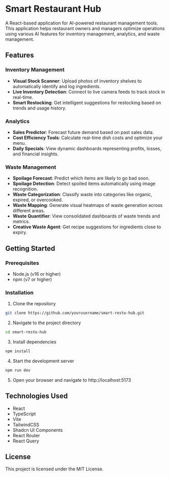# Smart Restaurant Hub

A React-based application for AI-powered restaurant management tools. This application helps restaurant owners and managers optimize operations using various AI features for inventory management, analytics, and waste management.

## Features

### Inventory Management
- **Visual Stock Scanner**: Upload photos of inventory shelves to automatically identify and log ingredients.
- **Live Inventory Detection**: Connect to live camera feeds to track stock in real-time.
- **Smart Restocking**: Get intelligent suggestions for restocking based on trends and usage history.

### Analytics
- **Sales Predictor**: Forecast future demand based on past sales data.
- **Cost Efficiency Tools**: Calculate real-time dish costs and optimize your menu.
- **Daily Specials**: View dynamic dashboards representing profits, losses, and financial insights.

### Waste Management
- **Spoilage Forecast**: Predict which items are likely to go bad soon.
- **Spoilage Detection**: Detect spoiled items automatically using image recognition.
- **Waste Categorization**: Classify waste into categories like organic, expired, or overcooked.
- **Waste Mapping**: Generate visual heatmaps of waste generation across different areas.
- **Waste Quantifier**: View consolidated dashboards of waste trends and metrics.
- **Creative Waste Agent**: Get recipe suggestions for ingredients close to expiry.

## Getting Started

### Prerequisites
- Node.js (v16 or higher)
- npm (v7 or higher)

### Installation

1. Clone the repository
```bash
git clone https://github.com/yourusername/smart-resto-hub.git
```

2. Navigate to the project directory
```bash
cd smart-resto-hub
```

3. Install dependencies
```bash
npm install
```

4. Start the development server
```bash
npm run dev
```

5. Open your browser and navigate to http://localhost:5173

## Technologies Used
- React
- TypeScript
- Vite
- TailwindCSS
- Shadcn UI Components
- React Router
- React Query

## License
This project is licensed under the MIT License.

